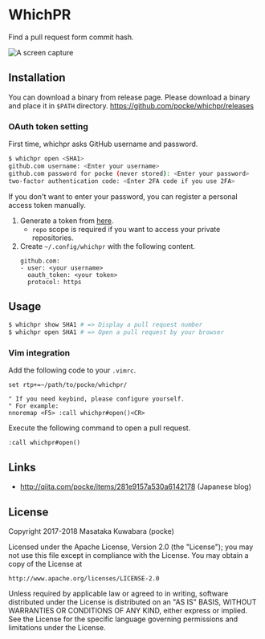 # WhichPR

Find a pull request form commit hash.


![A screen capture](https://user-images.githubusercontent.com/4361134/34467899-87456686-ef40-11e7-8a7a-6cb52a8324e0.gif)

## Installation

You can download a binary from release page. Please download a binary and place it in `$PATH` directory.
https://github.com/pocke/whichpr/releases

### OAuth token setting

First time, whichpr asks GitHub username and password.

```bash
$ whichpr open <SHA1>
github.com username: <Enter your username>
github.com password for pocke (never stored): <Enter your password>
two-factor authentication code: <Enter 2FA code if you use 2FA>
```

If you don't want to enter your password, you can register a personal access token manually.

1. Generate a token from [here](https://github.com/settings/tokens/new).
    - `repo` scope is required if you want to access your private repositories.
1. Create `~/.config/whichpr` with the following content.
    ```
    github.com:
    - user: <your username>
      oauth_token: <your token>
      protocol: https
    ```

## Usage

```bash
$ whichpr show SHA1 # => Display a pull request number
$ whichpr open SHA1 # => Open a pull request by your browser
```

### Vim integration

Add the following code to your `.vimrc`.

```vim
set rtp+=~/path/to/pocke/whichpr/

" If you need keybind, please configure yourself.
" For example:
nnoremap <F5> :call whichpr#open()<CR>
```

Execute the following command to open a pull request.

```vim
:call whichpr#open()
```

## Links

- http://qiita.com/pocke/items/281e9157a530a6142178 (Japanese blog)



## License

Copyright 2017-2018 Masataka Kuwabara (pocke)

Licensed under the Apache License, Version 2.0 (the "License");
you may not use this file except in compliance with the License.
You may obtain a copy of the License at

    http://www.apache.org/licenses/LICENSE-2.0

Unless required by applicable law or agreed to in writing, software
distributed under the License is distributed on an "AS IS" BASIS,
WITHOUT WARRANTIES OR CONDITIONS OF ANY KIND, either express or implied.
See the License for the specific language governing permissions and
limitations under the License.
